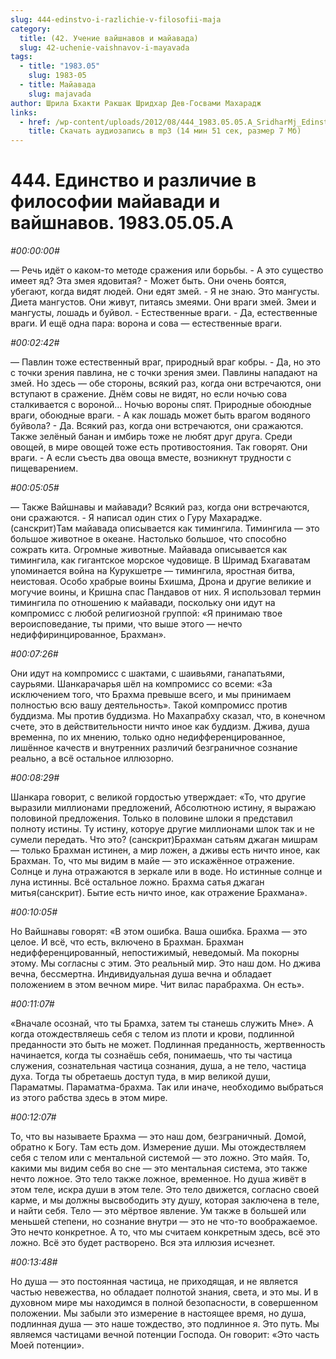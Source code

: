 ```yaml
---
slug: 444-edinstvo-i-razlichie-v-filosofii-maja
category:
  title: (42. Учение вайшнавов и майавада)
  slug: 42-uchenie-vaishnavov-i-mayavada
tags:
  - title: "1983.05"
    slug: 1983-05
  - title: Майавада
    slug: majavada
author: Шрила Бхакти Ракшак Шридхар Дев-Госвами Махарадж
links:
  - href: /wp-content/uploads/2012/08/444_1983.05.05.A_SridharMj_Edinstvo_i_razlichie_v_filosofii_mayavadi_i_vayshnavov.mp3
    title: Скачать аудиозапись в mp3 (14 мин 51 сек, размер 7 Мб)
---
```


# 444. Единство и различие в философии майавади и вайшнавов. 1983.05.05.A

*#00:00:00#*

— Речь идёт о каком-то методе сражения или борьбы. - А это существо имеет яд? Эта змея ядовитая? - Может быть. Они очень боятся, убегают, когда видят людей. Они едят змей. - Я не знаю. Это мангусты. Диета мангустов. Они живут, питаясь змеями. Они враги змей. Змеи и мангусты, лошадь и буйвол. - Естественные враги. - Да, естественные враги. И ещё одна пара: ворона и сова — естественные враги.

*#00:02:42#*

— Павлин тоже естественный враг, природный враг кобры. - Да, но это с точки зрения павлина, не с точки зрения змеи. Павлины нападают на змей. Но здесь — обе стороны, всякий раз, когда они встречаются, они вступают в сражение. Днём совы не видят, но если ночью сова сталкивается с вороной… Ночью вороны спят. Природные обоюдные враги, обоюдные враги. - А как лошадь может быть врагом водяного буйвола? - Да. Всякий раз, когда они встречаются, они сражаются. Также зелёный банан и имбирь тоже не любят друг друга. Среди овощей, в мире овощей тоже есть противостояния. Так говорят. Они враги. - А если съесть два овоща вместе, возникнут трудности с пищеварением.

*#00:05:05#*

— Также Вайшнавы и майавади? Всякий раз, когда они встречаются, они сражаются. - Я написал один стих о Гуру Махарадже. (санскрит)Там майавада описывается как тимингила. Тимингила — это большое животное в океане. Настолько большое, что способно сожрать кита. Огромные животные. Майавада описывается как тимингила, как гигантское морское чудовище. В Шримад Бхагаватам упоминается война на Курукшетре — тимингила, яростная битва, неистовая. Особо храбрые воины Бхишма, Дрона и другие великие и могучие воины, и Кришна спас Пандавов от них. Я использовал термин тимингила по отношению к майавади, поскольку они идут на компромисс с любой религиозной группой: «Я принимаю твое вероисповедание, ты прими, что выше этого — нечто недиффиринцированное, Брахман».

*#00:07:26#*

Они идут на компромисс с шактами, с шаивьями, ганапатьями, саурьями. Шанкарачарья шёл на компромисс со всеми: «За исключением того, что Брахма превыше всего, и мы принимаем полностью всю вашу деятельность». Такой компромисс против буддизма. Мы против буддизма. Но Махапрабху сказал, что, в конечном счете, это в действительности ничто иное как буддизм. Джива, душа временна, по их мнению, только одно недифференцированное, лишённое качеств и внутренних различий безграничное сознание реально, а всё остальное иллюзорно.

*#00:08:29#*

Шанкара говорит, с великой гордостью утверждает: «То, что другие выразили миллионами предложений, Абсолютною истину, я выражаю половиной предложения. Только в половине шлоки я представил полноту истины. Ту истину, которуе другие миллионами шлок так и не сумели передать. Что это? (санскрит)Брахман сатьям джаган мишрам — только Брахман истинен, а мир ложен, а дживы есть ничто иное, как Брахман. То, что мы видим в майе — это искажённое отражение. Солнце и луна отражаются в зеркале или в воде. Но истинные солнце и луна истинны. Всё остальное ложно. Брахма сатья джаган митья(санскрит). Бытие есть ничто иное, как отражение Брахмана».

*#00:10:05#*

Но Вайшнавы говорят: «В этом ошибка. Ваша ошибка. Брахма — это целое. И всё, что есть, включено в Брахман. Брахман недифференцированный, непостижимый, неведомый. Ма покорны этому. Мы согласны с этим. Это реальный мир. Это наш дом. Но джива вечна, бессмертна. Индивидуальная душа вечна и обладает положением в этом вечном мире. Чит вилас парабрахма. Он есть».

*#00:11:07#*

«Вначале осознай, что ты Брамха, затем ты станешь служить Мне». А когда отождествляешь себя с телом из плоти и крови, подлинной преданности это быть не может. Подлинная преданность, жертвенность начинается, когда ты сознаёшь себя, понимаешь, что ты частица служения, сознательная частица сознания, душа, а не тело, частица духа. Тогда ты обретаешь доступ туда, в мир великой души, Параматмы. Параматма-брахма. Так или иначе, необходимо выбраться из этого рабства здесь в этом мире.

*#00:12:07#*

То, что вы называете Брахма — это наш дом, безграничный. Домой, обратно к Богу. Там есть дом. Измерение души. Мы отождествляем себя с телом или с ментальной системой — это ложно. Это майя. То, какими мы видим себя во сне — это ментальная система, это также нечто ложное. Это тело также ложное, временное. Но душа живёт в этом теле, искра души в этом теле. Это тело движется, согласно своей карме, и мы должны высвободить эту душу, которая заключена в теле, и найти себя. Тело — это мёртвое явление. Ум также в большей или меньшей степени, но сознание внутри — это не что-то воображаемое. Это нечто конкретное. А то, что мы считаем конкретным здесь, всё это ложно. Всё это будет растворено. Вся эта иллюзия исчезнет.

*#00:13:48#*

Но душа — это постоянная частица, не приходящая, и не является частью невежества, но обладает полнотой знания, света, и это мы. И в духовном мире мы находимся в полной безопасности, в совершенном положении. Мы забыли это измерение в настоящее время, но душа, подлинная душа — это наше тождество, это подлинное я. Это путь. Мы являемся частицами вечной потенции Господа. Он говорит: «Это часть Моей потенции».

